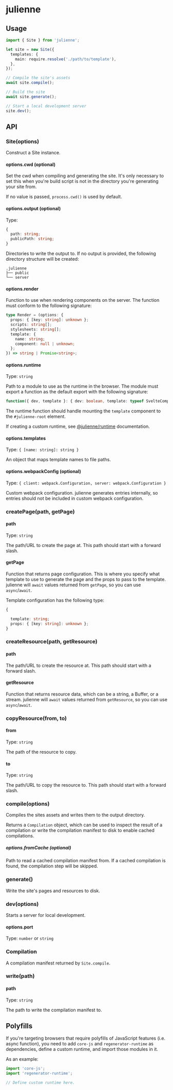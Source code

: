 # julienne

## Usage

```typescript
import { Site } from 'julienne';

let site = new Site({
  templates: {
    main: require.resolve('./path/to/template'),
  },
});

// Compile the site's assets
await site.compile();

// Build the site
await site.generate();

// Start a local development server
site.dev();
```

## API

### Site(options)

Construct a Site instance.

#### options.cwd (optional)

Set the cwd when compiling and generating the site. It's only necessary to set
this when you're build script is not in the directory you're generating your
site from.

If no value is passed, `process.cwd()` is used by default.

#### options.output (optional)

Type:

```typescript
{
  path: string;
  publicPath: string;
}
```

Directories to write the output to. If no output is provided, the following
directory structure will be created:

```
.julienne
├── public
└── server
```

#### options.render

Function to use when rendering components on the server. The function must
conform to the following signature:

```typescript
type Render = (options: {
  props: { [key: string]: unknown };
  scripts: string[];
  stylesheets: string[];
  template: {
    name: string;
    component: null | unknown;
  };
}) => string | Promise<string>;
```

#### options.runtime

Type: `string`

Path to a module to use as the runtime in the browser. The module must export a
function as the default export with the following signature:

```typescript
function({ dev, template }: { dev: boolean, template: typeof SvelteComponent }): void | Promise<void>;
```

The runtime function should handle mounting the `template` component to the
`#julienne-root` element.

If creating a custom runtime, see [@julienne/runtime](../runtime) documentation.

#### options.templates

Type: `{ [name: string]: string }`

An object that maps template names to file paths.

#### options.webpackConfig (optional)

Type: `{ client: webpack.Configuration, server: webpack.Configuration }`

Custom webpack configuration. julienne generates entries internally, so entries
should not be included in custom webpack configuration.

### createPage(path, getPage)

#### path

Type: `string`

The path/URL to create the page at. This path should start with a forward slash.

#### getPage

Function that returns page configuration. This is where you specify what
template to use to generate the page and the props to pass to the template.
julienne will `await` values returned from `getPage`, so you can use
`async`/`await`.

Template configuration has the following type:

```typescript
{

  template: string;
  props: { [key: string]: unknown };
}
```

### createResource(path, getResource)

#### path

The path/URL to create the resource at. This path should start with a forward
slash.

#### getResource

Function that returns resource data, which can be a string, a Buffer, or a
stream. julienne will `await` values returned from `getResource`, so you can use
`async`/`await`.

### copyResource(from, to)

#### from

Type: `string`

The path of the resource to copy.

#### to

Type: `string`

The path/URL to copy the resource to. This path should start with a forward
slash.

### compile(options)

Compiles the sites assets and writes them to the output directory.

Returns a `Compilation` object, which can be used to inspect the result of a
compilation or write the compilation manifest to disk to enable cached
compilations.

##### options.fromCache (optional)

Path to read a cached compilation manifest from. If a cached compilation is
found, the compilation step will be skipped.

### generate()

Write the site's pages and resources to disk.

### dev(options)

Starts a server for local development.

#### options.port

Type: `number` or `string`

### Compilation

A compilation manifest returned by `Site.compile`.

### write(path)

#### path

Type: `string`

The path to write the compilation manifest to.

## Polyfills

If you're targeting browsers that require polyfills of JavaScript features (i.e.
async function), you need to add `core-js` and `regenerator-runtime` as
dependencies, define a custom runtime, and import those modules in it.

As an example:

```typescript
import 'core-js';
import 'regenerator-runtime';

// Define custom runtime here.
```
